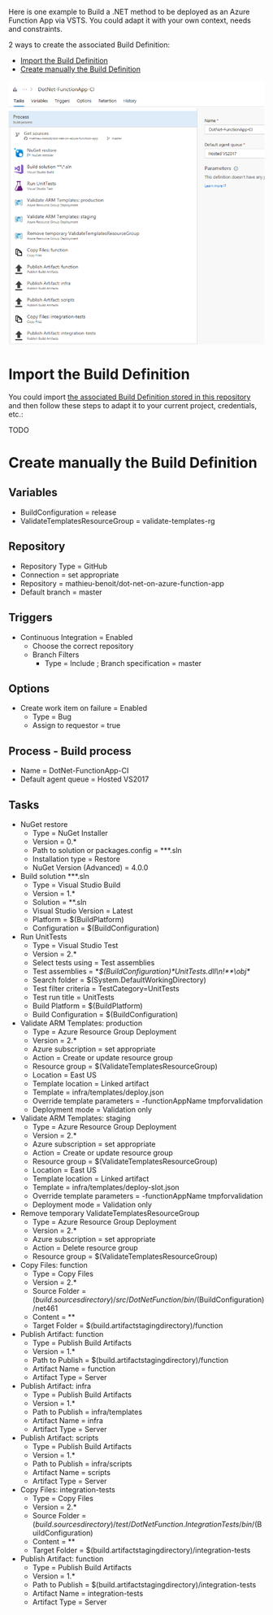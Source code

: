 Here is one example to Build a .NET method to be deployed as an Azure Function App via VSTS. You could adapt it with your own context, needs and constraints.

2 ways to create the associated Build Definition:

- [Import the Build Definition](#import-the-build-definition)
- [Create manually the Build Definition](#create-manually-the-build-definition)

![Build Overview](/docs/imgs/DotNet-FunctionApp-CI.PNG)

# Import the Build Definition

You could import [the associated Build Definition stored in this repository](/vsts/DotNet-FunctionApp-CI.json) and then follow these steps to adapt it to your current project, credentials, etc.:

TODO

# Create manually the Build Definition

## Variables

- BuildConfiguration = release
- ValidateTemplatesResourceGroup = validate-templates-rg

## Repository

- Repository Type = GitHub
- Connection = set appropriate
- Repository = mathieu-benoit/dot-net-on-azure-function-app
- Default branch = master

## Triggers

- Continuous Integration = Enabled
  - Choose the correct repository
  - Branch Filters
    - Type = Include ; Branch specification = master

## Options

- Create work item on failure = Enabled
  - Type = Bug
  - Assign to requestor = true

## Process - Build process

- Name = DotNet-FunctionApp-CI
- Default agent queue = Hosted VS2017

## Tasks 

- NuGet restore
  - Type = NuGet Installer
  - Version = 0.*
  - Path to solution or packages.config = **\*.sln
  - Installation type = Restore
  - NuGet Version (Advanced) = 4.0.0
- Build solution **\*.sln
  - Type = Visual Studio Build
  - Version = 1.*
  - Solution = **\.sln
  - Visual Studio Version = Latest
  - Platform = $(BuildPlatform)
  - Configuration = $(BuildConfiguration)
- Run UnitTests
  - Type = Visual Studio Test
  - Version = 2.*
  - Select tests using = Test assemblies
  - Test assemblies = \**\$(BuildConfiguration)\*UnitTests.dll\n!**\obj\**
  - Search folder = $(System.DefaultWorkingDirectory)
  - Test filter criteria = TestCategory=UnitTests
  - Test run title = UnitTests
  - Build Platform = $(BuildPlatform)
  - Build Configuration = $(BuildConfiguration)
- Validate ARM Templates: production
  - Type = Azure Resource Group Deployment
  - Version = 2.*
  - Azure subscription = set appropriate
  - Action = Create or update resource group
  - Resource group = $(ValidateTemplatesResourceGroup)
  - Location = East US
  - Template location = Linked artifact
  - Template = infra/templates/deploy.json
  - Override template parameters = -functionAppName tmpforvalidation
  - Deployment mode = Validation only
- Validate ARM Templates: staging
  - Type = Azure Resource Group Deployment
  - Version = 2.*
  - Azure subscription = set appropriate
  - Action = Create or update resource group
  - Resource group = $(ValidateTemplatesResourceGroup)
  - Location = East US
  - Template location = Linked artifact
  - Template = infra/templates/deploy-slot.json
  - Override template parameters = -functionAppName tmpforvalidation
  - Deployment mode = Validation only
- Remove temporary ValidateTemplatesResourceGroup
  - Type = Azure Resource Group Deployment
  - Version = 2.*
  - Azure subscription = set appropriate
  - Action = Delete resource group
  - Resource group = $(ValidateTemplatesResourceGroup)
- Copy Files: function
  - Type = Copy Files
  - Version = 2.*
  - Source Folder = $(build.sourcesdirectory)/src/DotNetFunction/bin/$(BuildConfiguration)/net461
  - Content = **
  - Target Folder = $(build.artifactstagingdirectory)/function
- Publish Artifact: function
  - Type = Publish Build Artifacts
  - Version = 1.*
  - Path to Publish = $(build.artifactstagingdirectory)/function
  - Artifact Name = function
  - Artifact Type = Server
- Publish Artifact: infra
  - Type = Publish Build Artifacts
  - Version = 1.*
  - Path to Publish = infra/templates
  - Artifact Name = infra
  - Artifact Type = Server
- Publish Artifact: scripts
  - Type = Publish Build Artifacts
  - Version = 1.*
  - Path to Publish = infra/scripts
  - Artifact Name = scripts
  - Artifact Type = Server
- Copy Files: integration-tests
  - Type = Copy Files
  - Version = 2.*
  - Source Folder = $(build.sourcesdirectory)/test/DotNetFunction.IntegrationTests/bin/$(BuildConfiguration)
  - Content = **
  - Target Folder = $(build.artifactstagingdirectory)/integration-tests
- Publish Artifact: function
  - Type = Publish Build Artifacts
  - Version = 1.*
  - Path to Publish = $(build.artifactstagingdirectory)/integration-tests
  - Artifact Name = integration-tests
  - Artifact Type = Server